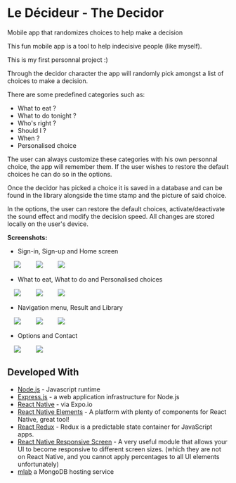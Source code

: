 # Le Décideur - The Decidor
Mobile app that randomizes choices to help make a decision

This fun mobile app is a tool to help indecisive people (like myself).

This is my first personnal project :)

Through the decidor character the app will randomly pick amongst a list of choices to make a decision.

There are some predefined categories such as:

* What to eat ?
* What to do tonight ?
* Who's right ?
* Should I ?
* When ?
* Personalised choice

The user can always customize these categories with his own personnal choice, the app will remember them. If the user wishes to restore the default choices he can do so in the options.

Once the decidor has picked a choice it is saved in a database and can be found in the library alongside the time stamp and the picture of said choice.

In the options, the user can restore the default choices, activate/deactivate the sound effect and modify the decision speed.
All changes are stored locally on the user's device.

**Screenshots:**
* Sign-in, Sign-up and Home screen

<p float="left">
  <img src="https://i.ibb.co/S68fCNf/ledecideur-signin.png" hspace="15" />
  <img src="https://i.ibb.co/8c72Sz0/ledecideur-signup.png" hspace="15" /> 
  <img src="https://i.ibb.co/qMz1qFW/ledecideur-home.png" hspace="15" /> 
</p>

* What to eat, What to do and Personalised choices

<p float="left">
  <img src="https://i.ibb.co/cNb9xLL/ledecideur-food.png" hspace="15" />
  <img src="https://i.ibb.co/5KD5KND/ledecideur-activities.png" hspace="15" /> 
  <img src="https://i.ibb.co/HYcyzHd/ledecideur-choices.png" hspace="15" /> 
</p>

* Navigation menu, Result and Library

<p float="left">
  <img src="https://i.ibb.co/X3z7KQp/ledecideur-menu.png" hspace="15" />
  <img src="https://i.ibb.co/rds0ctX/ledecideur-result.png" hspace="15" /> 
  <img src="https://i.ibb.co/bmYQrrb/ledecideur-library.png" hspace="15" /> 
</p>

* Options and Contact

<p float="left">
  <img src="https://i.ibb.co/YX48ppt/ledecideur-options.png" hspace="15" />
  <img src="https://i.ibb.co/K7B6yS6/ledecideru-contactus.png" hspace="15" /> 
</p>


## Developed With

* [Node.js](https://nodejs.org/en/) - Javascript runtime
* [Express.js](https://expressjs.com/fr/) - a web application infrastructure for Node.js
* [React Native](https://facebook.github.io/react-native/) - via Expo.io
* [React Native Elements](https://react-native-training.github.io/react-native-elements/) - A platform with plenty of components for React Native, great tool!
* [React Redux](https://github.com/reduxjs/react-redux) - Redux is a predictable state container for JavaScript apps.
* [React Native Responsive Screen](https://www.npmjs.com/package/react-native-responsive-screen) - A very useful module that allows your UI to become responsive to different screen sizes. (which they are not on React Native, and you cannot apply percentages to all UI elements unfortunately)
* [mlab](https://mlab.com/) a MongoDB hosting service






